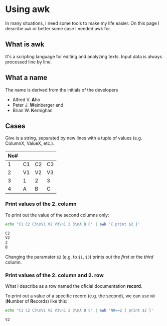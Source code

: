# Using awk

In many situations, I need some tools to make my life easier. On this page I describe `awk` or better some case I needed awk for.

## What is awk

It's a scripting language for editing and analyzing texts. Input data is always processed line by line.

## What a name

The name is derived from the initials of the developers

- Alfred V. **A**ho
- Peter J. **W**einberger and
- Brian W. **K**ernighan

## Cases

Give is a string, separated by new lines with a tuple of values (e.g. ColumnX, ValueX, etc.).

| No# |     |     |     |
| --- | --- | --- | --- |
| 1   | C1  | C2  | C3  |
| 2   | V1  | V2  | V3  |
| 3   | 1   | 2   | 3   |
| 4   | A   | B   | C   |

### Print values of the 2. column

To print out the value of the second columns only:

```bash
echo "C1 C2 C3\nV1 V2 V3\n1 2 3\nA B C" | awk '{ print $2 }'

C2
V2
2
B
```

Changing the paramater `$2` (e.g. to `$1`, `$3`) prints out the _first_ or the _third_ column.

### Print values of the 2. column and 2. row

What I describe as a row named the oficial documentation **record**.

To print out a value of a specific record (e.g. the second), we can use `NR` (**N**umber of **R**ecords) like this:

```bash
echo "C1 C2 C3\nV1 V2 V3\n1 2 3\nA B C" | awk 'NR==2 { print $2 }'

V2
```
